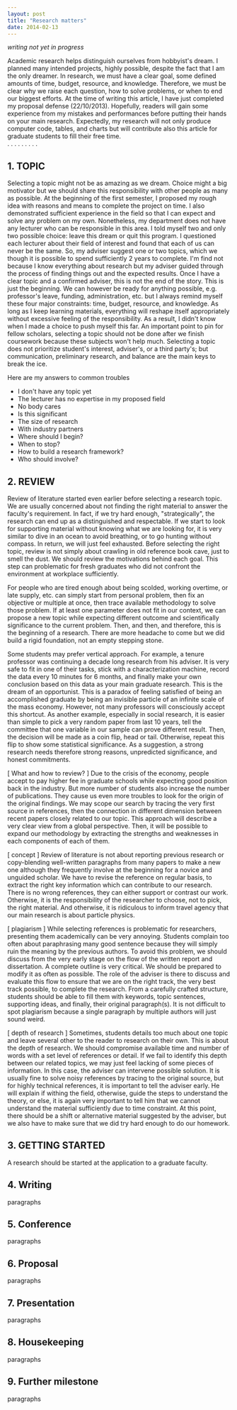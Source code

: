 ```yaml
---
layout: post
title: "Research matters"
date: 2014-02-13
---
```


*writing not yet in progress*

Academic research helps distinguish ourselves from hobbyist's dream. I planned many intended projects, highly possible, despite the fact that I am the only dreamer. In research, we must have a clear goal, some defined amounts of time, budget, resource, and knowledge. Therefore, we must be clear why we raise each question, how to solve problems, or when to end our biggest efforts. At the time of writing this article, I have just completed my proposal defense (22/10/2013). Hopefully, readers will gain some experience from my mistakes and performances before putting their hands on your main research. Expectedly, my research will not only produce computer code, tables, and charts but will contribute also this article for graduate students to fill their free time.  
. . . . . . . . .

## 1. TOPIC ##

Selecting a topic might not be as amazing as we dream. Choice might a big motivator but we should share this responsibility with other people as many as possible. At the beginning of the first semester, I proposed my rough idea with reasons and means to complete the project on time. I also demonstrated sufficient experience in the field so that I can expect and solve any problem on my own. Nonetheless, my department does not have any lecturer who can be responsible in this area. I told myself two and only two possible choice: leave this dream or quit this program. I questioned each lecturer about their field of interest and found that each of us can never be the same. So, my adviser suggest one or two topics, which we though it is possible to spend sufficiently 2 years to complete. I'm find not because I know everything about research but my adviser guided through the process of finding things out and the expected results. Once I have a clear topic and a confirmed adviser, this is not the end of the story. This is just the beginning. We can however be ready for anything possible, e.g. professor's leave, funding, administration, etc. but I always remind myself these four major constraints: time, budget, resource, and knowledge. As long as I keep learning materials, everything will reshape itself appropriately without excessive feeling of the responsibility. As a result, I didn't know when I made a choice to push myself this far. An important point to pin for fellow scholars, selecting a topic should not be done after we finish coursework because these subjects won't help much. Selecting a topic does not prioritize student's interest, adviser's, or a third party's; but communication, preliminary research, and balance are the main keys to break the ice.

Here are my answers to common troubles

- I don't have any topic yet
- The lecturer has no expertise in my proposed field
- No body cares
- Is this significant
- The size of research
- With industry partners
- Where should I begin?
- When to stop?
- How to build a research framework?
- Who should involve?

## 2. REVIEW ##

Review of literature started even earlier before selecting a research topic. We are usually concerned about not finding the right material to answer the faculty's requirement. In fact, if we try hard enough, "strategically", the research can end up as a distinguished and respectable. If we start to look for supporting material without knowing what we are looking for, it is very similar to dive in an ocean to avoid breathing, or to go hunting without compass. In return, we will just feel exhausted. Before selecting the right topic, review is not simply about crawling in old reference book cave, just to smell the dust. We should review the motivations behind each goal. This step can problematic for fresh graduates who did not confront the environment at workplace sufficiently.

For people who are tired enough about being scolded, working overtime, or late supply, etc. can simply start from personal problem, then fix an objective or multiple at once, then trace available methodology to solve those problem. If at least one parameter does not fit in our context, we can propose a new topic while expecting different outcome and scientifically significance to the current problem. Then, and then, and therefore, this is the beginning of a research. There are more headache to come but we did build a rigid foundation, not an empty stepping stone.

Some students may prefer vertical approach. For example, a tenure professor was continuing a decade long research from his adviser. It is very safe to fit in one of their tasks, stick with a characterization machine, record the data every 10 minutes for 6 months, and finally make your own conclusion based on this data as your main graduate research. This is the dream of an opportunist. This is a paradox of feeling satisfied of being an accomplished graduate by being an invisible particle of an infinite scale of the mass economy. However, not many professors will consciously accept this shortcut. As another example, especially in social research, it is easier than simple to pick a very random paper from last 10 years, tell the committee that one variable in our sample can prove different result. Then, the decision will be made as a coin flip, head or tail. Otherwise, repeat this flip to show some statistical significance. As a suggestion, a strong research needs therefore strong reasons, unpredicted significance, and honest commitments.

[ What and how to review? ] Due to the crisis of the economy, people accept to pay higher fee in graduate schools while expecting good position back in the industry. But more number of students also increase the number of publications. They cause us even more troubles to look for the origin of the original findings. We may scope our search by tracing the very first source in references, then the connection in different dimension between recent papers closely related to our topic. This approach will describe a very clear view from a global perspective. Then, it will be possible to expand our methodology by extracting the strengths and weaknesses in each components of each of them.

[ concept ] Review of literature is not about reporting previous research or copy-blending well-written paragraphs from many papers to make a new one although they frequently involve at the beginning for a novice and unguided scholar. We have to revise the reference on regular basis, to extract the right key information which can contribute to our research. There is no wrong references, they can either support or contrast our work. Otherwise, it is the responsibility of the researcher to choose, not to pick, the right material. And otherwise, it is ridiculous to inform travel agency that our main research is about particle physics.

[ plagiarism ] While selecting references is problematic for researchers, presenting them academically can be very annoying. Students complain too often about paraphrasing many good sentence because they will simply ruin the meaning by the previous authors. To avoid this problem, we should discuss from the very early stage on the flow of the written report and dissertation. A complete outline is very critical. We should be prepared to modify it as often as possible. The role of the adviser is there to discuss and evaluate this flow to ensure that we are on the right track, the very best track possible, to complete the research. From a carefully crafted structure, students should be able to fill them with keywords, topic sentences, supporting ideas, and finally, their original paragraph(s). It is not difficult to spot plagiarism because a single paragraph by multiple authors will just sound weird.

[ depth of research ] Sometimes, students details too much about one topic and leave several other to the reader to research on their own. This is about the depth of research. We should compromise available time and number of words with a set level of references or detail. If we fail to identify this depth between our related topics, we may just feel lacking of some pieces of information. In this case, the adviser can intervene possible solution. It is usually fine to solve noisy references by tracing to the original source, but for highly technical references, it is important to tell the adviser early. He will explain if withing the field, otherwise, guide the steps to understand the theory, or else, it is again very important to tell him that we cannot understand the material sufficiently due to time constraint. At this point, there should be a shift or alternative material suggested by the adviser, but we also have to make sure that we did try hard enough to do our homework.

## 3. GETTING STARTED ##

A research should be started at the application to a graduate faculty.

## 4. Writing ##

paragraphs

## 5. Conference ##

paragraphs

## 6. Proposal ##

paragraphs

## 7. Presentation ##

paragraphs

## 8. Housekeeping ##

paragraphs

## 9. Further milestone ##

paragraphs
